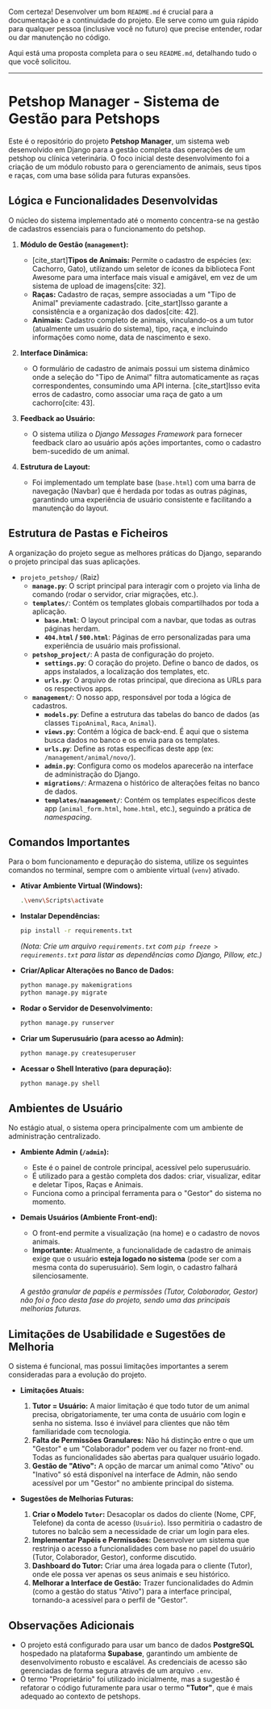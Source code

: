 Com certeza\! Desenvolver um bom `README.md` é crucial para a documentação e a continuidade do projeto. Ele serve como um guia rápido para qualquer pessoa (inclusive você no futuro) que precise entender, rodar ou dar manutenção no código.

Aqui está uma proposta completa para o seu `README.md`, detalhando tudo o que você solicitou.

-----

# Petshop Manager - Sistema de Gestão para Petshops

Este é o repositório do projeto **Petshop Manager**, um sistema web desenvolvido em Django para a gestão completa das operações de um petshop ou clínica veterinária. O foco inicial deste desenvolvimento foi a criação de um módulo robusto para o gerenciamento de animais, seus tipos e raças, com uma base sólida para futuras expansões.

## Lógica e Funcionalidades Desenvolvidas

O núcleo do sistema implementado até o momento concentra-se na gestão de cadastros essenciais para o funcionamento do petshop.

1.  **Módulo de Gestão (`management`):**

      * [cite\_start]**Tipos de Animais:** Permite o cadastro de espécies (ex: Cachorro, Gato), utilizando um seletor de ícones da biblioteca Font Awesome para uma interface mais visual e amigável, em vez de um sistema de upload de imagens[cite: 32].
      * **Raças:** Cadastro de raças, sempre associadas a um "Tipo de Animal" previamente cadastrado. [cite\_start]Isso garante a consistência e a organização dos dados[cite: 42].
      * **Animais:** Cadastro completo de animais, vinculando-os a um tutor (atualmente um usuário do sistema), tipo, raça, e incluindo informações como nome, data de nascimento e sexo.

2.  **Interface Dinâmica:**

      * O formulário de cadastro de animais possui um sistema dinâmico onde a seleção do "Tipo de Animal" filtra automaticamente as raças correspondentes, consumindo uma API interna. [cite\_start]Isso evita erros de cadastro, como associar uma raça de gato a um cachorro[cite: 43].

3.  **Feedback ao Usuário:**

      * O sistema utiliza o *Django Messages Framework* para fornecer feedback claro ao usuário após ações importantes, como o cadastro bem-sucedido de um animal.

4.  **Estrutura de Layout:**

      * Foi implementado um template base (`base.html`) com uma barra de navegação (Navbar) que é herdada por todas as outras páginas, garantindo uma experiência de usuário consistente e facilitando a manutenção do layout.

## Estrutura de Pastas e Ficheiros

A organização do projeto segue as melhores práticas do Django, separando o projeto principal das suas aplicações.

  * `projeto_petshop/` (Raiz)
      * **`manage.py`**: O script principal para interagir com o projeto via linha de comando (rodar o servidor, criar migrações, etc.).
      * **`templates/`**: Contém os templates globais compartilhados por toda a aplicação.
          * **`base.html`**: O layout principal com a navbar, que todas as outras páginas herdam.
          * **`404.html` / `500.html`**: Páginas de erro personalizadas para uma experiência de usuário mais profissional.
      * **`petshop_project/`**: A pasta de configuração do projeto.
          * **`settings.py`**: O coração do projeto. Define o banco de dados, os apps instalados, a localização dos templates, etc.
          * **`urls.py`**: O arquivo de rotas principal, que direciona as URLs para os respectivos apps.
      * **`management/`**: O nosso app, responsável por toda a lógica de cadastros.
          * **`models.py`**: Define a estrutura das tabelas do banco de dados (as classes `TipoAnimal`, `Raca`, `Animal`).
          * **`views.py`**: Contém a lógica de back-end. É aqui que o sistema busca dados no banco e os envia para os templates.
          * **`urls.py`**: Define as rotas específicas deste app (ex: `/management/animal/novo/`).
          * **`admin.py`**: Configura como os modelos aparecerão na interface de administração do Django.
          * **`migrations/`**: Armazena o histórico de alterações feitas no banco de dados.
          * **`templates/management/`**: Contém os templates específicos deste app (`animal_form.html`, `home.html`, etc.), seguindo a prática de *namespacing*.

## Comandos Importantes

Para o bom funcionamento e depuração do sistema, utilize os seguintes comandos no terminal, sempre com o ambiente virtual (`venv`) ativado.

  * **Ativar Ambiente Virtual (Windows):**

    ```bash
    .\venv\Scripts\activate
    ```

  * **Instalar Dependências:**

    ```bash
    pip install -r requirements.txt 
    ```

    *(Nota: Crie um arquivo `requirements.txt` com `pip freeze > requirements.txt` para listar as dependências como Django, Pillow, etc.)*

  * **Criar/Aplicar Alterações no Banco de Dados:**

    ```bash
    python manage.py makemigrations
    python manage.py migrate
    ```

  * **Rodar o Servidor de Desenvolvimento:**

    ```bash
    python manage.py runserver
    ```

  * **Criar um Superusuário (para acesso ao Admin):**

    ```bash
    python manage.py createsuperuser
    ```

  * **Acessar o Shell Interativo (para depuração):**

    ```bash
    python manage.py shell
    ```

## Ambientes de Usuário

No estágio atual, o sistema opera principalmente com um ambiente de administração centralizado.

  * **Ambiente Admin (`/admin`):**

      * Este é o painel de controle principal, acessível pelo superusuário.
      * É utilizado para a gestão completa dos dados: criar, visualizar, editar e deletar Tipos, Raças e Animais.
      * Funciona como a principal ferramenta para o "Gestor" do sistema no momento.

  * **Demais Usuários (Ambiente Front-end):**

      * O front-end permite a visualização (na home) e o cadastro de novos animais.
      * **Importante:** Atualmente, a funcionalidade de cadastro de animais exige que o usuário **esteja logado no sistema** (pode ser com a mesma conta do superusuário). Sem login, o cadastro falhará silenciosamente.

    *A gestão granular de papéis e permissões (Tutor, Colaborador, Gestor) não foi o foco desta fase do projeto, sendo uma das principais melhorias futuras.*

## Limitações de Usabilidade e Sugestões de Melhoria

O sistema é funcional, mas possui limitações importantes a serem consideradas para a evolução do projeto.

  * **Limitações Atuais:**

    1.  **Tutor = Usuário:** A maior limitação é que todo tutor de um animal precisa, obrigatoriamente, ter uma conta de usuário com login e senha no sistema. Isso é inviável para clientes que não têm familiaridade com tecnologia.
    2.  **Falta de Permissões Granulares:** Não há distinção entre o que um "Gestor" e um "Colaborador" podem ver ou fazer no front-end. Todas as funcionalidades são abertas para qualquer usuário logado.
    3.  **Gestão de "Ativo":** A opção de marcar um animal como "Ativo" ou "Inativo" só está disponível na interface de Admin, não sendo acessível por um "Gestor" no ambiente principal do sistema.

  * **Sugestões de Melhorias Futuras:**

    1.  **Criar o Modelo `Tutor`:** Desacoplar os dados do cliente (Nome, CPF, Telefone) da conta de acesso (`Usuário`). Isso permitiria o cadastro de tutores no balcão sem a necessidade de criar um login para eles.
    2.  **Implementar Papéis e Permissões:** Desenvolver um sistema que restrinja o acesso a funcionalidades com base no papel do usuário (Tutor, Colaborador, Gestor), conforme discutido.
    3.  **Dashboard do Tutor:** Criar uma área logada para o cliente (Tutor), onde ele possa ver apenas os seus animais e seu histórico.
    4.  **Melhorar a Interface de Gestão:** Trazer funcionalidades do Admin (como a gestão do status "Ativo") para a interface principal, tornando-a acessível para o perfil de "Gestor".

## Observações Adicionais

  * O projeto está configurado para usar um banco de dados **PostgreSQL** hospedado na plataforma **Supabase**, garantindo um ambiente de desenvolvimento robusto e escalável. As credenciais de acesso são gerenciadas de forma segura através de um arquivo `.env`.
  * O termo "Proprietário" foi utilizado inicialmente, mas a sugestão é refatorar o código futuramente para usar o termo **"Tutor"**, que é mais adequado ao contexto de petshops.